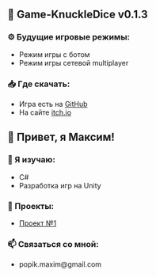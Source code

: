 <h2>📱 Game-KnuckleDice v0.1.3</h2>

<h3>⚙️ Будущие игровые режимы:</h3>
<ul>
    <li>Режим игры с ботом</li>
    <li>Режим игры сетевой multiplayer </li>
</ul>

<h3>📥 Где скачать:</h3>
<ul>
    <li>Игра есть на <a href="https://tronmax.itch.io/knucklebones">GitHub</a></li>
    <li>На сайте <a href="https://tronmax.itch.io/knucklebones">itch.io</a></li>
</ul>

<h2>👤 Привет, я Максим!</h2>

<h3>🌱 Я изучаю:</h3>
<ul>
    <li>C#</li>
    <li>Разработка игр на Unity</li>
</ul>

<h3>💼  Проекты:</h3>
<ul>
    <li> <a href="https://github.com/TRONMAXS/Game-KnuckleDice/tree/master">Проект №1</a></li>
</ul>

<h3>📫 Связаться со мной:</h3>
<ul>
    <li>popik.maxim@gmail.com</a></li>
</ul>

